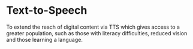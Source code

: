 # Text-to-Speech
To extend the reach of digital content via TTS which gives access to a greater population, such as those with literacy difficulties, reduced vision and those learning a language.
